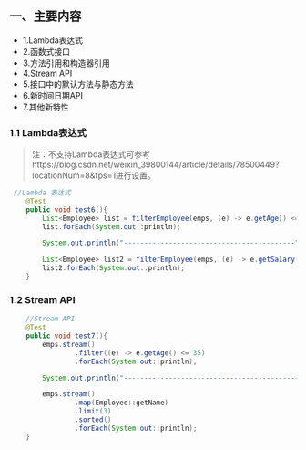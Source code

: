 ## 一、主要内容
- 1.Lambda表达式
- 2.函数式接口
- 3.方法引用和构造器引用
- 4.Stream API
- 5.接口中的默认方法与静态方法
- 6.新时间日期API
- 7.其他新特性

### 1.1 Lambda表达式
> 注：不支持Lambda表达式可参考https://blog.csdn.net/weixin_39800144/article/details/78500449?locationNum=8&fps=1进行设置。

```java
 //Lambda 表达式
    @Test
    public void test6(){
        List<Employee> list = filterEmployee(emps, (e) -> e.getAge() <= 35);
        list.forEach(System.out::println);

        System.out.println("------------------------------------------");

        List<Employee> list2 = filterEmployee(emps, (e) -> e.getSalary() >= 5000);
        list2.forEach(System.out::println);
    }
```
### 1.2 Stream API
```java
    //Stream API
    @Test
    public void test7(){
        emps.stream()
                .filter((e) -> e.getAge() <= 35)
                .forEach(System.out::println);

        System.out.println("----------------------------------------------");

        emps.stream()
                .map(Employee::getName)
                .limit(3)
                .sorted()
                .forEach(System.out::println);
    }
```

